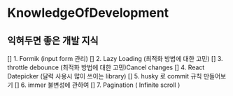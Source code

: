 # KnowledgeOfDevelopment
## 익혀두면 좋은 개발 지식
[] 1. Formik (input form 관리)
[] 2. Lazy Loading (최적화 방법에 대한 고민)
[] 3. throttle debounce (최적화 방법에 대한 고민)Cancel changes
[] 4. React Datepicker (달력 사용시 많이 쓰이는 library)
[] 5. husky 로 commit 규칙 만들어보기
[] 6. immer 불변성에 관하여
[] 7. Pagination ( Infinite scroll )
